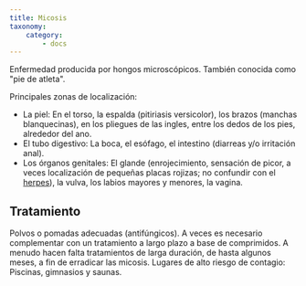 ```yaml
---
title: Micosis
taxonomy:
    category:
        - docs
---
```


Enfermedad producida por hongos microscópicos. También conocida como "pie de atleta".

Principales zonas de localización:

* La piel: En el torso, la espalda (pitiriasis versicolor), los brazos (manchas blanquecinas), en los pliegues de las ingles, entre los dedos de los pies, alrededor del ano.
* El tubo digestivo: La boca, el esófago, el intestino (diarreas y/o irritación anal).
* Los órganos genitales: El glande (enrojecimiento, sensación de picor, a veces localización de pequeñas placas rojizas; no confundir con el [herpes](../../otras-infecciones-transmision-sexual-its/herpes-genital.html)), la vulva, los labios mayores y menores, la vagina.

## Tratamiento

Polvos o pomadas adecuadas (antifúngicos). A veces es necesario complementar con un tratamiento a largo plazo a base de comprimidos. A menudo hacen falta tratamientos de larga duración, de hasta algunos meses, a fin de erradicar las micosis. Lugares de alto riesgo de contagio: Piscinas, gimnasios y saunas.